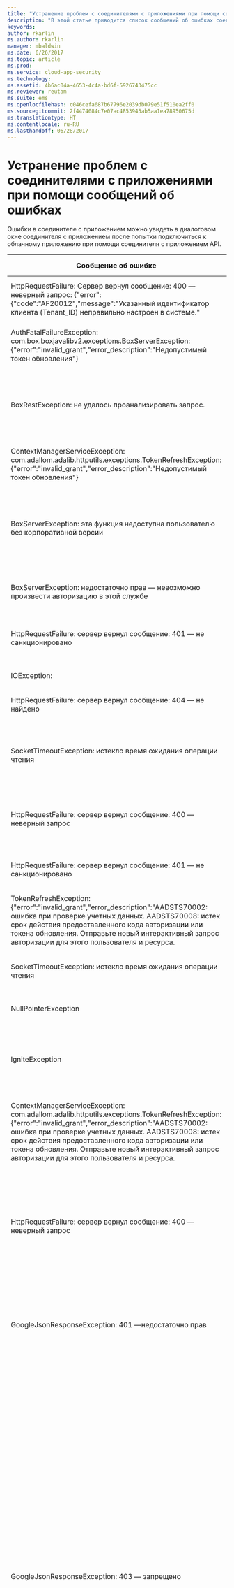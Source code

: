 ```yaml
---
title: "Устранение проблем с соединителями с приложениями при помощи сообщений об ошибках в Cloud App Security | Microsoft Docs"
description: "В этой статье приводится список сообщений об ошибках соединителей приложений API, а также рекомендации по устранению каждой из них."
keywords: 
author: rkarlin
ms.author: rkarlin
manager: mbaldwin
ms.date: 6/26/2017
ms.topic: article
ms.prod: 
ms.service: cloud-app-security
ms.technology: 
ms.assetid: 4b6ac04a-4653-4c4a-bd6f-5926743475cc
ms.reviewer: reutam
ms.suite: ems
ms.openlocfilehash: c046cefa687b67796e2039db079e51f510ea2ff0
ms.sourcegitcommit: 2f4474084c7e07ac4853945ab5aa1ea78950675d
ms.translationtype: HT
ms.contentlocale: ru-RU
ms.lasthandoff: 06/28/2017
---
```

# <a name="troubleshooting-app-connectors-using-error-messages"></a>Устранение проблем с соединителями с приложениями при помощи сообщений об ошибках

Ошибки в соединителе с приложением можно увидеть в диалоговом окне соединителя с приложением после попытки подключиться к облачному приложению при помощи соединителя с приложением API.


|Сообщение об ошибке|Соответствующее приложение|Описание|Разрешение|
|----|----|----|------------|
|HttpRequestFailure: Сервер вернул сообщение: 400 — неверный запрос: {"error":{"code":"AF20012","message":"Указанный идентификатор клиента (Tenant_ID) неправильно настроен в системе."|Office 365 |Не найдены назначенные лицензии Office 365. |Назначьте клиенту по крайней мере одну лицензию Office 365.| 
|AuthFatalFailureException: com.box.boxjavalibv2.exceptions.BoxServerException: {"error":"invalid_grant","error_description":"Недопустимый токен обновления"}|Поле|Недопустимый токен обновления Box|Выполните процедуру подключения Box к Cloud App Security снова.|
|BoxRestException: не удалось проанализировать запрос.|Поле|Внутренняя ошибка|Еще раз щелкните ссылку "Протестировать сейчас", чтобы протестировать подключение к Box.|
|ContextManagerServiceException: com.adallom.adalib.httputils.exceptions.TokenRefreshException: {"error":"invalid_grant","error_description":"Недопустимый токен обновления"}|Поле|Недопустимый токен обновления Box|Выполните процедуру подключения Box к Cloud App Security снова.|
|BoxServerException: эта функция недоступна пользователю без корпоративной версии|Поле|Учетная запись Box не является учетной записью версии Enterprise.|Обновите лицензию Box до версии Enterprise, а затем выполните процедуру подключения Box к Cloud App Security снова.|
|BoxServerException: недостаточно прав — невозможно произвести авторизацию в этой службе|Поле|Администратор Box удалил приложение Cloud App Security в Box.|Выполните процедуру подключения Box к Cloud App Security снова.|
|HttpRequestFailure: сервер вернул сообщение: 401 — не санкционировано|Okta|Недопустимый токен Okta.|Выполните процедуру подключения Okta к Cloud App Security снова.|
|IOException:|Okta|Внутренняя ошибка|Обратитесь в службу поддержки.|
|HttpRequestFailure: сервер вернул сообщение: 404 — не найдено|Okta|Внутренняя ошибка|Обратитесь в службу поддержки.|
|SocketTimeoutException: истекло время ожидания операции чтения|Salesforce|Внутренняя ошибка|Еще раз щелкните ссылку "Протестировать сейчас", чтобы протестировать подключение к Salesforce.|
|HttpRequestFailure: сервер вернул сообщение: 400 — неверный запрос|Salesforce|Не удалось установить подключение к Salesforce, либо истек срок его действия.|Выполните процедуру подключения Salesforce к Cloud App Security снова.|
|HttpRequestFailure: сервер вернул сообщение: 401 — не санкционировано|Office 365|Внутренняя проблема|Еще раз щелкните ссылку "Протестировать сейчас".|
|TokenRefreshException: {"error":"invalid_grant","error_description":"AADSTS70002: ошибка при проверке учетных данных. AADSTS70008: истек срок действия предоставленного кода авторизации или токена обновления. Отправьте новый интерактивный запрос авторизации для этого пользователя и ресурса.|Office 365|Истек срок действия токена|Выполните процедуру подключения Office 365 к Cloud App Security снова.|
|SocketTimeoutException: истекло время ожидания операции чтения|Office 365|Внутренняя ошибка|Еще раз щелкните ссылку "Протестировать сейчас".|
|NullPointerException|Office 365|Внутренняя ошибка|Обратитесь в службу поддержки.|
|IgniteException|Office 365|Недопустимый домен или пользователь|Сбросьте настройки и выполните процедуру подключения Office 365 к Cloud App Security снова.|
|ContextManagerServiceException: com.adallom.adalib.httputils.exceptions.TokenRefreshException: {"error":"invalid_grant","error_description":"AADSTS70002: ошибка при проверке учетных данных. AADSTS70008: истек срок действия предоставленного кода авторизации или токена обновления. Отправьте новый интерактивный запрос авторизации для этого пользователя и ресурса.|Office 365|Недопустимый домен или пользователь|Сбросьте настройки и выполните процедуру подключения Office 365 к Cloud App Security снова.|
|HttpRequestFailure: сервер вернул сообщение: 400 — неверный запрос|Office 365|Внутренняя ошибка|Щелкните ссылку "Протестировать сейчас" еще раз через несколько минут. Если это не поможет, выполните процедуру подключения Office 365 к Cloud App Security снова.|
|GoogleJsonResponseException: 401 —недостаточно прав|G Suite|Доступ запрещен. У вас нет прав на чтение записей действий. Вам необходимо войти в G Suite с правами администратора.|Выполните процедуру подключения G Suite к Cloud App Security повторно, используя учетную запись администратора.|
|GoogleJsonResponseException: 403 — запрещено|G Suite|Ошибка при выполнении API G Suite.|Если вы только что развернули соединитель приложения Cloud App Security для G Suite, проверьте следующее: если вы выбрали вариант "Без ограничений", в вашей учетной записи G Suite действительно должны отсутствовать ограничения. Если это не так, запустите соединитель приложений снова и отмените выбор неограниченной учетной записи. Проверьте правильность областей действия, определенных при настройке. Если это не новое развертывание, причина возникновения такой ошибки может заключаться в том, что сегодня достигнут предел использования API и сбор событий G Suite возобновится завтра.|
|TokenResponseException: 400 — неверный запрос|G Suite|Не удалось установить подключение к G Suite, либо истек срок его действия.|Повторно выполните процедуру подключения G Suite к Cloud App Security.|
|RuntimeException: com.adallom.adalib.httputils.exceptions.HttpRequestFailure: сервер вернул сообщение: 403 — запрещено|ServiceNow|Неправильные разрешения|Выполните процедуру подключения ServiceNow к Cloud App Security снова, используя учетную запись администратора.|
|HttpRequestFailure: сервер вернул сообщение: 401 — не санкционировано|Exchange Online|Неверное имя пользователя или пароль|Проверьте правильность имени пользователя и пароля, а затем выполните процедуру подключения Exchange Online к Cloud App Security снова.|
|HttpRequestFailure: сервер вернул сообщение: 404 — не найдено|Exchange Online|Учетная запись, которую вы используете для входа в Exchange Online, не имеет основного почтового ящика в Exchange Online (это может быть, например, пользователь, которого нет в Azure AD или который имеется в Azure AD, но у которого нет лицензии Exchange Online).|Выполните процедуру подключения Exchange Online к Cloud App Security снова, используя новую учетную запись администратора.|
|NullPointerException|AWS|Внутренняя ошибка|Обратитесь в службу поддержки.|
|HttpRequestFailure: сервер вернул сообщение: 500 — внутренняя ошибка сервера|Все приложения|В приложении произошла ошибка.|Проверьте состояние приложения|
|Время ожидания службы истекло|Все приложения|Истекло время ожидания подключения между Cloud App Security и приложением. Это может быть вызвано проблемой с приложением.|Повторите попытку позднее.|

## <a name="see-also"></a>См. также  
[Ежедневные мероприятия для защиты облачной среды](daily-activities-to-protect-your-cloud-environment.md)   
[Для получения технической поддержки посетите страницу службы технической поддержки Cloud App Security.](http://support.microsoft.com/oas/default.aspx?prid=16031)   
[Клиенты с поддержкой Premier также могут выбрать Cloud App Security непосредственно на портале Premier.](https://premier.microsoft.com/)  
  
  